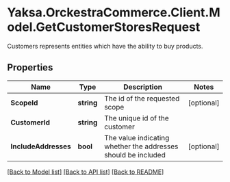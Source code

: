# Yaksa.OrckestraCommerce.Client.Model.GetCustomerStoresRequest
Customers represents entities which have the ability to buy products.

## Properties

Name | Type | Description | Notes
------------ | ------------- | ------------- | -------------
**ScopeId** | **string** | The id of the requested scope | [optional] 
**CustomerId** | **string** | The unique id of the customer | 
**IncludeAddresses** | **bool** | The value indicating whether the addresses should be included | [optional] 

[[Back to Model list]](../README.md#documentation-for-models) [[Back to API list]](../README.md#documentation-for-api-endpoints) [[Back to README]](../README.md)

